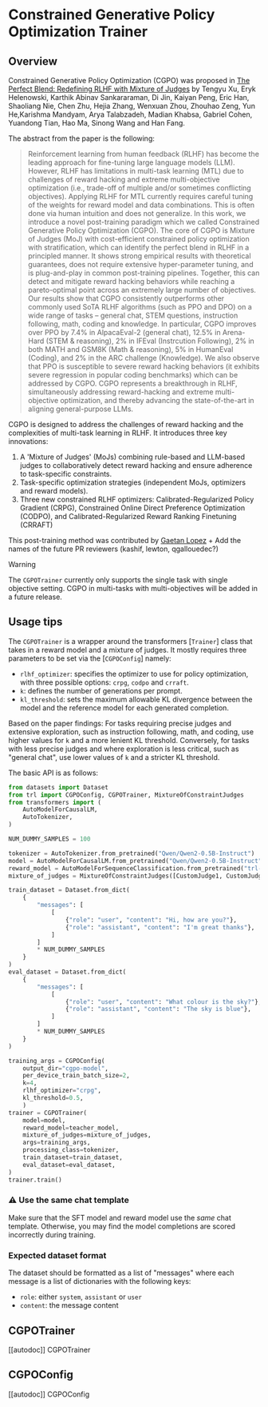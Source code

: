 # Constrained Generative Policy Optimization Trainer

## Overview

Constrained Generative Policy Optimization (CGPO) was proposed in [The Perfect Blend: Redefining RLHF with Mixture of Judges](https://huggingface.co/papers/2306.13649) by Tengyu Xu, Eryk Helenowski, Karthik Abinav Sankararaman, Di Jin, Kaiyan Peng, Eric Han, Shaoliang Nie, Chen Zhu, Hejia Zhang, Wenxuan Zhou, Zhouhao Zeng, Yun He,Karishma Mandyam, Arya Talabzadeh, Madian Khabsa, Gabriel Cohen, Yuandong Tian, Hao Ma, Sinong Wang and Han Fang. 

The abstract from the paper is the following:

> Reinforcement learning from human feedback (RLHF) has become the leading approach for fine-tuning large language models (LLM). However, RLHF has limitations in multi-task learning (MTL) due to challenges of reward hacking and extreme multi-objective optimization (i.e., trade-off of multiple and/or sometimes conflicting objectives). Applying RLHF for MTL currently requires careful tuning of the weights for reward model and data combinations. This is often done via human intuition and does not generalize. In this work, we introduce a novel post-training paradigm which we called Constrained Generative Policy Optimization (CGPO). The core of CGPO is Mixture of Judges (MoJ) with cost-efficient constrained policy optimization with stratification, which can identify the perfect blend in RLHF in a principled manner. It shows strong empirical results with theoretical guarantees, does not require extensive hyper-parameter tuning, and is plug-and-play in common post-training pipelines. Together, this can detect and mitigate reward hacking behaviors while reaching a pareto-optimal point across an extremely large number of objectives.
Our results show that CGPO consistently outperforms other commonly used SoTA RLHF algorithms (such as PPO and DPO) on a wide range of tasks – general chat, STEM questions, instruction following, math, coding and knowledge. In particular, CGPO improves over PPO by 7.4% in AlpacaEval-2 (general chat), 12.5% in Arena-Hard (STEM & reasoning), 2% in IFEval (Instrcution Following), 2% in both MATH and GSM8K (Math & reasoning), 5% in HumanEval (Coding), and 2% in the ARC challenge (Knowledge). We also observe that PPO is susceptible to severe reward hacking behaviors (it exhibits severe regression in popular coding benchmarks) which can be addressed by CGPO. CGPO represents a breakthrough in RLHF, simultaneously addressing reward-hacking and extreme multi-objective optimization, and thereby advancing the state-of-the-art in aligning general-purpose LLMs.


CGPO is designed to address the challenges of reward hacking and the complexities of multi-task learning in RLHF. It introduces three key innovations:
1. A 'Mixture of Judges' (MoJs) combining rule-based and LLM-based judges to collaboratively detect reward hacking and ensure adherence to task-specific constraints.
2. Task-specific optimization strategies (independent MoJs, optimizers and reward models).
3. Three new constrained RLHF optimizers: Calibrated-Regularized Policy Gradient (CRPG), Constrained Online Direct Preference Optimization (CODPO), and Calibrated-Regularized Reward Ranking Finetuning (CRRAFT)

This post-training method was contributed by [Gaetan Lopez](https://github.com/gaetanlop) + Add the names of the future PR reviewers (kashif, lewton, qgallouedec?)

> [!WARNING]
> The `CGPOTrainer` currently only supports the single task with single objective setting. CGPO in multi-tasks with multi-objectives will be added in a future release.

## Usage tips

The `CGPOTrainer` is a wrapper around the transformers [`Trainer`] class that takes in a reward model and a mixture of judges. It mostly requires three parameters to be set via the [`CGPOConfig`] namely:
* `rlhf_optimizer`: specifies the optimizer to use for policy optimization, with three possible options: `crpg`, `codpo` and `crraft`.
* `k`: defines the number of generations per prompt.
* `kl_threshold`: sets the maximum allowable KL divergence between the model and the reference model for each generated completion.

Based on the paper findings: For tasks requiring precise judges and extensive exploration, such as instruction following, math, and coding, use higher values for `k` and a more lenient KL threshold. Conversely, for tasks with less precise judges and where exploration is less critical, such as "general chat",  use lower values of `k` and a stricter KL threshold.

The basic API is as follows:

```python
from datasets import Dataset
from trl import CGPOConfig, CGPOTrainer, MixtureOfConstraintJudges
from transformers import (
    AutoModelForCausalLM,
    AutoTokenizer,
)

NUM_DUMMY_SAMPLES = 100

tokenizer = AutoTokenizer.from_pretrained("Qwen/Qwen2-0.5B-Instruct")
model = AutoModelForCausalLM.from_pretrained("Qwen/Qwen2-0.5B-Instruct")
reward_model = AutoModelForSequenceClassification.from_pretrained("trl-lib/Qwen2-0.5B-Reward", num_labels=1)
mixture_of_judges = MixtureOfConstraintJudges([CustomJudge1, CustomJudge2])

train_dataset = Dataset.from_dict(
    {
        "messages": [
            [
                {"role": "user", "content": "Hi, how are you?"},
                {"role": "assistant", "content": "I'm great thanks"},
            ]
        ]
        * NUM_DUMMY_SAMPLES
    }
)
eval_dataset = Dataset.from_dict(
    {
        "messages": [
            [
                {"role": "user", "content": "What colour is the sky?"},
                {"role": "assistant", "content": "The sky is blue"},
            ]
        ]
        * NUM_DUMMY_SAMPLES
    }
)

training_args = CGPOConfig(
    output_dir="cgpo-model", 
    per_device_train_batch_size=2,
    k=4,
    rlhf_optimizer="crpg",
    kl_threshold=0.5,
    )
trainer = CGPOTrainer(
    model=model,
    reward_model=teacher_model,
    mixture_of_judges=mixture_of_judges,
    args=training_args,
    processing_class=tokenizer,
    train_dataset=train_dataset,
    eval_dataset=eval_dataset,
)
trainer.train()
```

### ⚠️ Use the same chat template

Make sure that the SFT model and reward model use the _same_ chat template. Otherwise, you may find the model completions are scored incorrectly during training.

### Expected dataset format

The dataset should be formatted as a list of "messages" where each message is a list of dictionaries with the following keys:
* `role`: either `system`, `assistant` or `user`
* `content`: the message content


## CGPOTrainer

[[autodoc]] CGPOTrainer

## CGPOConfig

[[autodoc]] CGPOConfig

